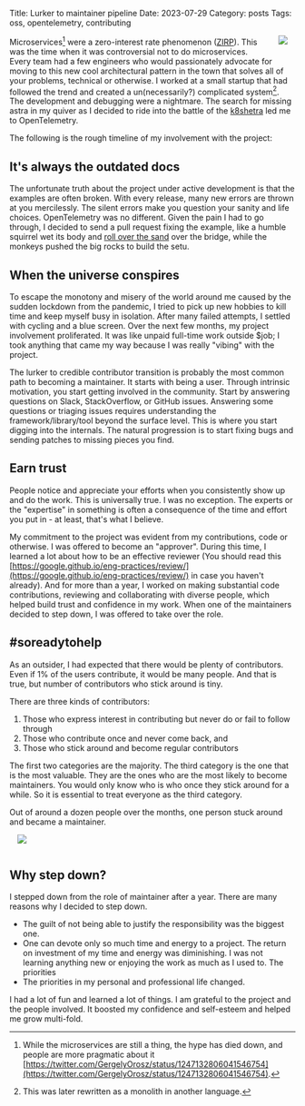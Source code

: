 Title: Lurker to maintainer pipeline
Date: 2023-07-29
Category: posts
Tags: oss, opentelemetry, contributing

<img src="{static}/images/opentelemetry-horizontal-color.png" style="float: right; max-width: 40%; max-height: 300px; height: auto; padding: 0 1em 1em" />

Microservices[^1] were a zero-interest rate phenomenon ([ZIRP](https://en.wikipedia.org/wiki/Zero_interest-rate_policy)). This was the time when it was controversial not to do microservices. Every team had a few engineers who would passionately advocate for moving to this new cool architectural pattern in the town that solves all of your problems, technical or otherwise. I worked at a small startup that had followed the trend and created a un(necessarily?) complicated system[^2]. The development and debugging were a nightmare. The search for missing astra in my quiver as I decided to ride into the battle of the [k8shetra](https://en.wikipedia.org/wiki/Kurukshetra_War) led me to OpenTelemetry.

The following is the rough timeline of my involvement with the project:

## It's always the outdated docs

The unfortunate truth about the project under active development is that the examples are often broken. With every release, many new errors are thrown at you mercilessly. The silent errors make you question your sanity and life choices. OpenTelemetry was no different. Given the pain I had to go through, I decided to send a pull request fixing the example, like a humble squirrel wet its body and [roll over the sand](https://youtu.be/gKcOjnDJfzk?t=4171) over the bridge, while the monkeys pushed the big rocks to build the setu.

## When the universe conspires

To escape the monotony and misery of the world around me caused by the sudden lockdown from the pandemic, I tried to pick up new hobbies to kill time and keep myself busy in isolation. After many failed attempts, I settled with cycling and a blue screen. Over the next few months, my project involvement proliferated. It was like unpaid full-time work outside $job; I took anything that came my way because I was really "vibing" with the project.

The lurker to credible contributor transition is probably the most common path to becoming a maintainer. It starts with being a user. Through intrinsic motivation, you start getting involved in the community. Start by answering questions on Slack, StackOverflow, or GitHub issues. Answering some questions or triaging issues requires understanding the framework/library/tool beyond the surface level. This is where you start digging into the internals. The natural progression is to start fixing bugs and sending patches to missing pieces you find.

## Earn trust

People notice and appreciate your efforts when you consistently show up and do the work. This is universally true. I was no exception. The experts or the "expertise" in something is often a consequence of the time and effort you put in - at least, that's what I believe. 

My commitment to the project was evident from my contributions, code or otherwise. I was offered to become an "approver". During this time, I learned a lot about how to be an effective reviewer (You should read this [https://google.github.io/eng-practices/review/](https://google.github.io/eng-practices/review/) in case you haven't already). And for more than a year, I worked on making substantial code contributions, reviewing and collaborating with diverse people, which helped build trust and confidence in my work. When one of the maintainers decided to step down, I was offered to take over the role.

## #soreadytohelp

As an outsider, I had expected that there would be plenty of contributors. Even if 1% of the users contribute, it would be many people. And that is true, but number of contributors who stick around is tiny.

There are three kinds of contributors: 

1. Those who express interest in contributing but never do or fail to follow through 
2. Those who contribute once and never come back, and 
3. Those who stick around and become regular contributors

The first two categories are the majority. The third category is the one that is the most valuable. They are the ones who are the most likely to become maintainers. You would only know who is who once they stick around for a while. So it is essential to treat everyone as the third category.

Out of around a dozen people over the months, one person stuck around and became a maintainer.

<img src="{static}/images/shalev_maintainer.png" style="float: middle; max-width: 80%; max-height: 1200px; height: auto; padding: 0 1em 1em" />

## Why step down?

I stepped down from the role of maintainer after a year. There are many reasons why I decided to step down.

- The guilt of not being able to justify the responsibility was the biggest one. 
- One can devote only so much time and energy to a project. The return on investment of my time and energy was diminishing. I was not learning anything new or enjoying the work as much as I used to. The priorities
- The priorities in my personal and professional life changed.


I had a lot of fun and learned a lot of things. I am grateful to the project and the people involved. It boosted my confidence and self-esteem and helped me grow multi-fold.

[^1]: While the microservices are still a thing, the hype has died down, and people are more pragmatic about it [https://twitter.com/GergelyOrosz/status/1247132806041546754](https://twitter.com/GergelyOrosz/status/1247132806041546754).

[^2]: This was later rewritten as a monolith in another language.
